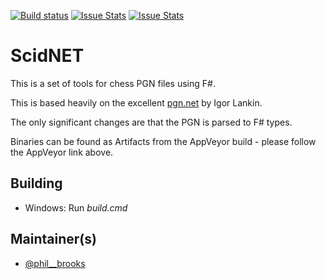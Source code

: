 [![Build status](https://ci.appveyor.com/api/projects/status/hhb7xtnlv9pd2o9j?svg=true)](https://ci.appveyor.com/project/pb_bwfc/pgnfsharp)
[![Issue Stats](http://issuestats.com/github/pbbwfc/PgnFSharp/badge/issue)](http://issuestats.com/github/pbbwfc/PgnFSharp)
[![Issue Stats](http://issuestats.com/github/pbbwfc/PgnFSharp/badge/pr)](http://issuestats.com/github/pbbwfc/PgnFSharp)

ScidNET
=======

This is a set of tools for chess PGN files using F#.

This is based heavily on the excellent [pgn.net](https://github.com/iigorr/pgn.net) by Igor Lankin. 

The only significant changes are that the PGN is parsed to F# types.

Binaries can be found as Artifacts from the AppVeyor build - please follow the AppVeyor link above.

## Building

* Windows: Run *build.cmd* 
 

## Maintainer(s)

- [@phil__brooks](https://github.com/pbbwfc)
